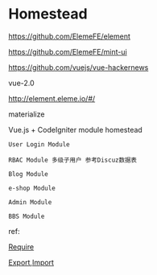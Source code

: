 # Homestead

https://github.com/ElemeFE/element

https://github.com/ElemeFE/mint-ui

https://github.com/vuejs/vue-hackernews

vue-2.0

http://element.eleme.io/#/

materialize

Vue.js + CodeIgniter module homestead

```
User Login Module

RBAC Module 多级子用户 参考Discuz数据表

Blog Module

e-shop Module

Admin Module

BBS Module
```

ref:

[Require](http://javascript.ruanyifeng.com/nodejs/module.html#toc5)

[Export,Import](http://www.infoq.com/cn/articles/es6-in-depth-modules)
